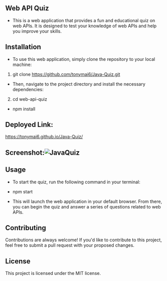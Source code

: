 ## Web API Quiz
- This is a web application that provides a fun and educational quiz on web APIs. It is designed to test your knowledge of web APIs and help you improve your skills.

## Installation
- To use this web application, simply clone the repository to your local machine:

1. git clone https://github.com/tonymai6/Java-Quiz.git
- Then, navigate to the project directory and install the necessary dependencies:

2. cd web-api-quiz
- npm install

## Deployed Link: 
https://tonymai6.github.io/Java-Quiz/

## Screenshot:![JavaQuiz](https://user-images.githubusercontent.com/114831060/232663863-754f0c27-586f-4879-81d2-c79615aa7a34.jpg)



## Usage
- To start the quiz, run the following command in your terminal:

* npm start
- This will launch the web application in your default browser. From there, you can begin the quiz and answer a series of questions related to web APIs.

## Contributing
Contributions are always welcome! If you'd like to contribute to this project, feel free to submit a pull request with your proposed changes.

## License
This project is licensed under the MIT license.
